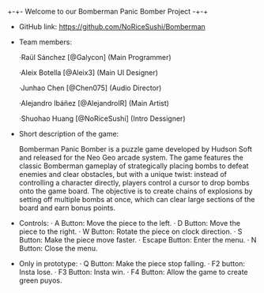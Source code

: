 +-+- Welcome to our Bomberman Panic Bomber Project -+-+

+ GitHub link: https://github.com/NoRiceSushi/Bomberman

+ Team members:

    ·Raül Sánchez [@Galycon] (Main Programmer)
    
    ·Aleix Botella [@Aleix3] (Main UI Designer)
    
    ·Junhao Chen [@Chen075] (Audio Director)
    
    ·Alejandro Ibáñez [@AlejandroIR] (Main Artist)
    
    ·Shuohao Huang [@NoRiceSushi] (Intro Dessigner)

+ Short description of the game:

  Bomberman Panic Bomber is a puzzle game developed by Hudson Soft and released for the Neo Geo arcade system. The game features the classic 
  Bomberman gameplay of strategically placing bombs to defeat enemies and clear obstacles, but with a unique twist: instead of controlling
  a character directly, players control a cursor to drop bombs onto the game board. The objective is to create chains of explosions by 
  setting off multiple bombs at once, which can clear large sections of the board and   earn bonus points.

+ Controls:
    · A Button: Move the piece to the left.
    · D Button: Move the piece to the right.
    · W Button: Rotate the piece on clock direction.
    · S Button: Make the piece move faster.
    · Escape Button: Enter the menu.
    · N Button: Close the menu.
 
- Only in prototype:
    · Q Button: Make the piece stop falling.
    · F2 button: Insta lose.
    · F3 Button: Insta win.
    · F4 Button: Allow the game to create green puyos.

